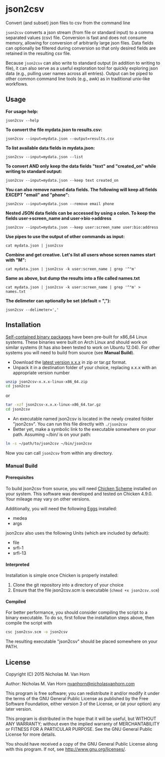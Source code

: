 # json2csv
Convert (and subset) json files to csv from the command line

`json2csv` converts a json stream (from file or standard input) to a comma separated values (csv) file. Conversion is fast and does not consume memory, allowing for conversion of arbitrarily large json files. Data fields can optionally be filtered during conversion so that only desired fields are retained in the resulting csv file. 

Because `json2csv` can also write to standard output (in addition to writing to file), it can also serve as a useful exploration tool for quickly exploring json data (e.g., pulling user names across all entries). Output can be piped to other common command line tools (e.g., awk) as in traditional unix-like workflows.

## Usage

**For usage help:**

    json2csv --help

**To convert the file mydata.json to results.csv:**

    json2csv --input=mydata.json --output=results.csv

**To list available data fields in mydata.json:**

    json2csv --input=mydata.json --list

**To convert AND only keep the data fields "text" and "created_on" while writing to standard output:**

    json2csv --input=mydata.json --keep text created_on

**You can also remove named data fields. The following will keep all fields EXCEPT "email" and "phone":**

    json2csv --input=mydata.json --remove email phone

**Nested JSON data fields can be accessed by using a colon. To keep the fields user->screen_name and user->bio->address**

    json2csv --input=mydata.json --keep user:screen_name user:bio:address

**Use pipes to use the output of other commands as input:**

    cat mydata.json | json2csv

**Combine and get creative. Let's list all users whose screen names start with "M":**

    cat mydata.json | json2csv -k user:screen_name | grep '^"m'

**Same as above, but dump the results into a file called names.txt**

    cat mydata.json | json2csv -k user:screen_name | grep '^"m' > names.txt

**The delimeter can optionally be set (default = ","):**

    json2csv --delimeter=','

## Installation

[Self-contained binary packages](http://www.nicholasvanhorn.com/software/) have been pre-built for x86_64 Linux systems. These binaries were built on Arch Linux and should work on similar systems (it has also been tested to work on Ubuntu 12.04). For other systems you will need to build from source (see **Manual Build**).

- Download the [latest version x.x.x](http://www.nicholasvanhorn.com/software/) in zip or tar.gz format.
- Unpack it in a destination folder of your choice, replacing x.x.x with an appropriate version number

```sh
unzip json2csv-x.x.x-linux-x86_64.zip
cd json2csv
```
or

```sh
tar -xzf json2csv-x.x.x-linux-x86_64.tar.gz
cd json2csv
```

- An executable named json2csv is located in the newly created folder "json2csv". You can run this file directly with `./json2csv`
- Better yet, make a symbolic link to the executable somewhere on your path. Assuming ~/bin/ is on your path:

```sh
ln -s ~/path/to/json2csv ~/bin/json2csv
```

Now you can call `json2csv` from within any directory.

### Manual Build

#### Prerequisites
To build json2csv from source, you will need [Chicken Scheme](http://www.call-cc.org/) installed on your system. This software was developed and tested on Chicken 4.9.0. Your mileage may vary on other versions. 

Additionally, you will need the following [Eggs](http://wiki.call-cc.org/eggs) installed:
* medea
* args

json2csv also uses the following Units (which are included by default):
* file
* srfi-1
* srfi-13

#### Interpreted
Installation is simple once Chicken is properly installed:

1. Clone the git repository into a directory of your choice
2. Ensure that the file json2csv.scm is executable (`chmod +x json2csv.scm`)

#### Compiled
For better performance, you should consider compiling the script to a binary executable. To do so, first follow the installation steps above, then compile the script with

```sh
csc json2csv.scm -o json2csv
```

The resulting executable "json2csv" should be placed somewhere on your PATH.

## License

Copyright (C) 2015 Nicholas M. Van Horn

Author: Nicholas M. Van Horn <nvanhorn@nicholasvanhorn.com>

This program is free software; you can redistribute it and/or modify
it under the terms of the GNU General Public License as published by
the Free Software Foundation, either version 3 of the License, or
(at your option) any later version.

This program is distributed in the hope that it will be useful,
but WITHOUT ANY WARRANTY; without even the implied warranty of
MERCHANTABILITY or FITNESS FOR A PARTICULAR PURPOSE.  See the
GNU General Public License for more details.

You should have received a copy of the GNU General Public License
along with this program.  If not, see <http://www.gnu.org/licenses/>.
